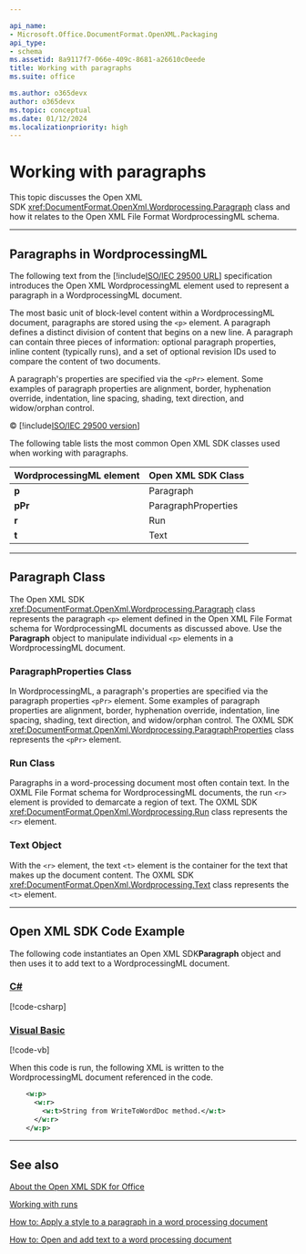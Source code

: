 ```yaml
---

api_name:
- Microsoft.Office.DocumentFormat.OpenXML.Packaging
api_type:
- schema
ms.assetid: 8a9117f7-066e-409c-8681-a26610c0eede
title: Working with paragraphs
ms.suite: office

ms.author: o365devx
author: o365devx
ms.topic: conceptual
ms.date: 01/12/2024
ms.localizationpriority: high
---
```

# Working with paragraphs

This topic discusses the Open XML SDK <xref:DocumentFormat.OpenXml.Wordprocessing.Paragraph> class and how it relates to the
Open XML File Format WordprocessingML schema.


--------------------------------------------------------------------------------
## Paragraphs in WordprocessingML
The following text from the [!include[ISO/IEC 29500 URL](../includes/iso-iec-29500-link.md)] specification
introduces the Open XML WordprocessingML element used to represent a
paragraph in a WordprocessingML document.

The most basic unit of block-level content within a WordprocessingML
document, paragraphs are stored using the `<p>` element. A paragraph
defines a distinct division of content that begins on a new line. A
paragraph can contain three pieces of information: optional paragraph
properties, inline content (typically runs), and a set of optional
revision IDs used to compare the content of two documents.

A paragraph's properties are specified via the `<pPr>` element. Some
examples of paragraph properties are alignment, border, hyphenation
override, indentation, line spacing, shading, text direction, and
widow/orphan control.

&copy; [!include[ISO/IEC 29500 version](../includes/iso-iec-29500-version.md)]

The following table lists the most common Open XML SDK classes used when
working with paragraphs.


| **WordprocessingML element** | **Open XML SDK Class** |
|------------------------------|----------------------------|
|            **p**             |         Paragraph          |
|           **pPr**            |    ParagraphProperties     |
|            **r**             |            Run             |
|            **t**             |            Text            |

---------------------------------------------------------------------------------
## Paragraph Class
The Open XML SDK <xref:DocumentFormat.OpenXml.Wordprocessing.Paragraph> class represents the paragraph
`<p>` element defined in the Open XML
File Format schema for WordprocessingML documents as discussed above.
Use the **Paragraph** object to manipulate
individual `<p>` elements in a
WordprocessingML document.

### ParagraphProperties Class

In WordprocessingML, a paragraph's properties are specified via the
paragraph properties `<pPr>` element.
Some examples of paragraph properties are alignment, border, hyphenation
override, indentation, line spacing, shading, text direction, and
widow/orphan control. The OXML SDK <xref:DocumentFormat.OpenXml.Wordprocessing.ParagraphProperties> class represents the
`<pPr>` element.

### Run Class

Paragraphs in a word-processing document most often contain text. In the
OXML File Format schema for WordprocessingML documents, the run `<r>` element is provided to demarcate a region of
text. The OXML SDK <xref:DocumentFormat.OpenXml.Wordprocessing.Run> class represents the `<r>` element.

### Text Object

With the `<r>` element, the text `<t>` element is the container for the text that
makes up the document content. The OXML SDK <xref:DocumentFormat.OpenXml.Wordprocessing.Text> class represents the `<t>` element.


--------------------------------------------------------------------------------
## Open XML SDK Code Example
The following code instantiates an Open XML SDK**Paragraph** object and then uses it to add text to
a WordprocessingML document.

### [C#](#tab/cs)
[!code-csharp[](../../samples/word/working_with_paragraphs/cs/Program.cs)]

### [Visual Basic](#tab/vb)
[!code-vb[](../../samples/word/working_with_paragraphs/vb/Program.vb)]

When this code is run, the following XML is written to the
WordprocessingML document referenced in the code.

```xml
    <w:p>
      <w:r>
        <w:t>String from WriteToWordDoc method.</w:t>
      </w:r>
    </w:p>
```

--------------------------------------------------------------------------------
## See also


[About the Open XML SDK for Office](../about-the-open-xml-sdk.md)  

[Working with runs](working-with-runs.md)  

[How to: Apply a style to a paragraph in a word processing document](how-to-apply-a-style-to-a-paragraph-in-a-word-processing-document.md)  

[How to: Open and add text to a word processing document](how-to-open-and-add-text-to-a-word-processing-document.md)  
